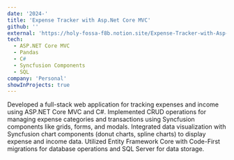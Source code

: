 ```yaml
---
date: '2024-'
title: 'Expense Tracker with Asp.Net Core MVC'
github: ''
external: 'https://holy-fossa-f8b.notion.site/Expense-Tracker-with-Asp-Net-Core-MVC-33b6fed14e31444fb473d597202b3b49'
tech:
  - ASP.NET Core MVC
  - Pandas
  - C#
  - Syncfusion Components
  - SQL
company: 'Personal'
showInProjects: true
---
```


Developed a full-stack web application for tracking expenses and income using ASP.NET Core MVC and C#. Implemented CRUD operations for managing expense categories and transactions using Syncfusion components like grids, forms, and modals. Integrated data visualization with Syncfusion chart components (donut charts, spline charts) to display expense and income data. Utilized Entity Framework Core with Code-First migrations for database operations and SQL Server for data storage.
